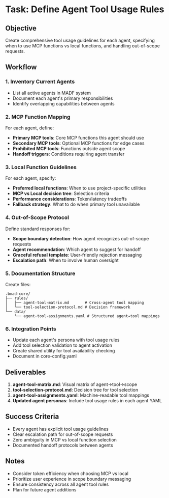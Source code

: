 # Task: Define Agent Tool Usage Rules

## Objective
Create comprehensive tool usage guidelines for each agent, specifying when to use MCP functions vs local functions, and handling out-of-scope requests.

## Workflow

### 1. Inventory Current Agents
- List all active agents in MADF system
- Document each agent's primary responsibilities
- Identify overlapping capabilities between agents

### 2. MCP Function Mapping
For each agent, define:
- **Primary MCP tools**: Core MCP functions this agent should use
- **Secondary MCP tools**: Optional MCP functions for edge cases
- **Prohibited MCP tools**: Functions outside agent scope
- **Handoff triggers**: Conditions requiring agent transfer

### 3. Local Function Guidelines
For each agent, specify:
- **Preferred local functions**: When to use project-specific utilities
- **MCP vs Local decision tree**: Selection criteria
- **Performance considerations**: Token/latency tradeoffs
- **Fallback strategy**: What to do when primary tool unavailable

### 4. Out-of-Scope Protocol
Define standard responses for:
- **Scope boundary detection**: How agent recognizes out-of-scope requests
- **Agent recommendation**: Which agent to suggest for handoff
- **Graceful refusal template**: User-friendly rejection messaging
- **Escalation path**: When to involve human oversight

### 5. Documentation Structure
Create files:
```
.bmad-core/
├── rules/
│   ├── agent-tool-matrix.md       # Cross-agent tool mapping
│   └── tool-selection-protocol.md # Decision framework
└── data/
    └── agent-tool-assignments.yaml # Structured agent→tool mappings
```

### 6. Integration Points
- Update each agent's persona with tool usage rules
- Add tool selection validation to agent activation
- Create shared utility for tool availability checking
- Document in core-config.yaml

## Deliverables
1. **agent-tool-matrix.md**: Visual matrix of agent→tool→scope
2. **tool-selection-protocol.md**: Decision tree for tool selection
3. **agent-tool-assignments.yaml**: Machine-readable tool mappings
4. **Updated agent personas**: Include tool usage rules in each agent YAML

## Success Criteria
- Every agent has explicit tool usage guidelines
- Clear escalation path for out-of-scope requests
- Zero ambiguity in MCP vs local function selection
- Documented handoff protocols between agents

## Notes
- Consider token efficiency when choosing MCP vs local
- Prioritize user experience in scope boundary messaging
- Ensure consistency across all agent tool rules
- Plan for future agent additions